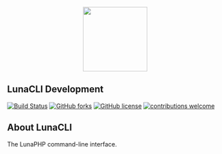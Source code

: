 
 <p align="center"><img src="https://avatars3.githubusercontent.com/u/59028537?s=400&u=c48f42d3b05f3f8c83c2ba916aa9277ebe90dc3d&v=4" width="150"></p>

## LunaCLI Development

[![Build Status](https://travis-ci.org/lunaphp/luna-cli.svg?branch=master)](https://travis-ci.org/lunaphp/luna-cli)
[![GitHub forks](https://img.shields.io/github/forks/lunaphp/luna-cli)](https://github.com/lunaphp/luna-cli/network)
[![GitHub license](https://img.shields.io/github/license/lunaphp/luna-cli)](https://github.com/lunaphp/luna-cli/blob/master/license.txt)
[![contributions welcome](https://img.shields.io/badge/contributions-welcome-brightgreen.svg?style=flat)](https://github.com/lunaphp/luna-cli/pulls)

## About LunaCLI
The LunaPHP command-line interface.
